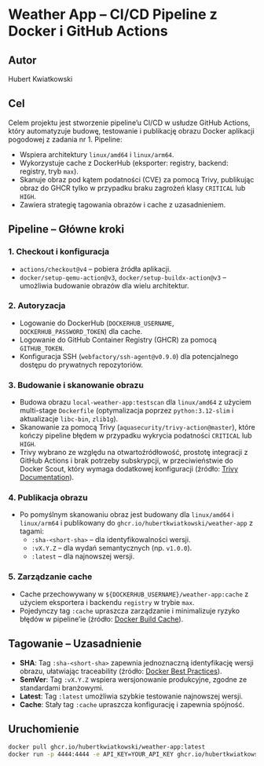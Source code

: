 # Weather App – CI/CD Pipeline z Docker i GitHub Actions

## Autor
Hubert Kwiatkowski

## Cel
Celem projektu jest stworzenie pipeline’u CI/CD w usłudze GitHub Actions, który automatyzuje budowę, testowanie i publikację obrazu Docker aplikacji pogodowej z zadania nr 1. Pipeline:
- Wspiera architektury `linux/amd64` i `linux/arm64`.
- Wykorzystuje cache z DockerHub (eksporter: registry, backend: registry, tryb `max`).
- Skanuje obraz pod kątem podatności (CVE) za pomocą Trivy, publikując obraz do GHCR tylko w przypadku braku zagrożeń klasy `CRITICAL` lub `HIGH`.
- Zawiera strategię tagowania obrazów i cache z uzasadnieniem.

## Pipeline – Główne kroki

### 1. Checkout i konfiguracja
- `actions/checkout@v4` – pobiera źródła aplikacji.
- `docker/setup-qemu-action@v3`, `docker/setup-buildx-action@v3` – umożliwia budowanie obrazów dla wielu architektur.

### 2. Autoryzacja
- Logowanie do DockerHub (`DOCKERHUB_USERNAME`, `DOCKERHUB_PASSWORD_TOKEN`) dla cache.
- Logowanie do GitHub Container Registry (GHCR) za pomocą `GITHUB_TOKEN`.
- Konfiguracja SSH (`webfactory/ssh-agent@v0.9.0`) dla potencjalnego dostępu do prywatnych repozytoriów.

### 3. Budowanie i skanowanie obrazu
- Budowa obrazu `local-weather-app:testscan` dla `linux/amd64` z użyciem multi-stage `Dockerfile` (optymalizacja poprzez `python:3.12-slim` i aktualizacje `libc-bin`, `zlib1g`).
- Skanowanie za pomocą Trivy (`aquasecurity/trivy-action@master`), które kończy pipeline błędem w przypadku wykrycia podatności `CRITICAL` lub `HIGH`.
- Trivy wybrano ze względu na otwartoźródłowość, prostotę integracji z GitHub Actions i brak potrzeby subskrypcji, w przeciwieństwie do Docker Scout, który wymaga dodatkowej konfiguracji (źródło: [Trivy Documentation](https://aquasecurity.github.io/trivy/)).

### 4. Publikacja obrazu
- Po pomyślnym skanowaniu obraz jest budowany dla `linux/amd64` i `linux/arm64` i publikowany do `ghcr.io/hubertkwiatkowski/weather-app` z tagami:
  - `:sha-<short-sha>` – dla identyfikowalności wersji.
  - `:vX.Y.Z` – dla wydań semantycznych (np. `v1.0.0`).
  - `:latest` – dla najnowszej wersji.

### 5. Zarządzanie cache
- Cache przechowywany w `${DOCKERHUB_USERNAME}/weather-app:cache` z użyciem eksportera i backendu `registry` w trybie `max`.
- Pojedynczy tag `:cache` upraszcza zarządzanie i minimalizuje ryzyko błędów w pipeline’ie (źródło: [Docker Build Cache](https://docs.docker.com/build/cache/backends/registry/)).

## Tagowanie – Uzasadnienie
- **SHA**: Tag `:sha-<short-sha>` zapewnia jednoznaczną identyfikację wersji obrazu, ułatwiając traceability (źródło: [Docker Best Practices](https://docs.docker.com/develop/develop-images/dockerfile_best-practices/)).
- **SemVer**: Tag `:vX.Y.Z` wspiera wersjonowanie produkcyjne, zgodne ze standardami branżowymi.
- **Latest**: Tag `:latest` umożliwia szybkie testowanie najnowszej wersji.
- **Cache**: Stały tag `:cache` upraszcza konfigurację i zapewnia spójność.

## Uruchomienie
```bash
docker pull ghcr.io/hubertkwiatkowski/weather-app:latest
docker run -p 4444:4444 -e API_KEY=YOUR_API_KEY ghcr.io/hubertkwiatkowski/weather-app:latest
